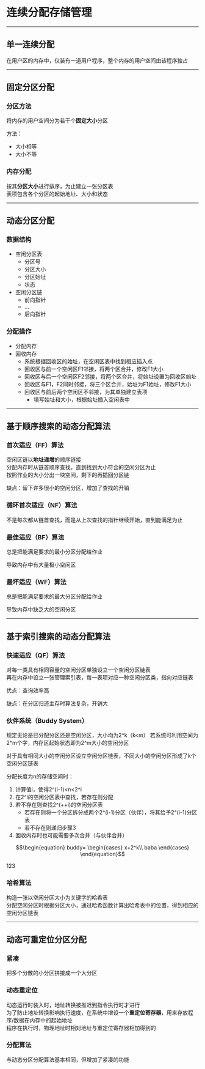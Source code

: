 
# 连续分配存储管理

---
## 单一连续分配
在用户区的内存中，仅装有一道用户程序，整个内存的用户空间由该程序独占

---
## 固定分区分配
### 分区方法
将内存的用户空间分为若干个**固定大小**分区

方法：
* 大小相等
* 大小不等

### 内存分配
按其**分区大小**进行排序，为止建立一张分区表  
表项包含各个分区的起始地址、大小和状态

---
## 动态分区分配
### 数据结构
* 空闲分区表
    * 分区号
    * 分区大小
    * 分区始址
    * 状态
* 空闲分区链
    * 前向指针
    * ...
    * 后向指针

### 分配操作
* 分配内存
* 回收内存
    * 系统根据回收区的始址，在空闲区表中找到相应插入点
    * 回收区与前一个空闲区F1邻接，将两个区合并，修改F1大小
    * 回收区与后一个空闲区F2邻接，将两个区合并，将始址设置为回收区始址
    * 回收区与F1，F2同时邻接，将三个区合并，始址为F1始址，修改F1大小
    * 回收区与前后两个空闲区不邻接，为其单独建立表项
        * 填写始址和大小，根据始址插入空闲表中

---
## 基于顺序搜索的动态分配算法
### 首次适应（FF）算法
空闲区链以**地址递增**的顺序链接  
分配内存时从链首顺序查找，直到找到大小符合的空闲分区为止  
按照作业的大小分出一块空间，剩下的再插回分区链

缺点：留下许多很小的空闲分区，增加了查找的开销

### 循环首次适应（NF）算法
不是每次都从链首查找，而是从上次查找的指针继续开始，直到能满足为止

### 最佳适应（BF）算法
总是把能满足要求的最小分区分配给作业

导致内存中有大量极小空闲区

### 最坏适应（WF）算法
总是把能满足要求的最大分区分配给作业

导致内存中缺乏大的空闲分区

---
## 基于索引搜索的动态分配算法
### 快速适应（QF）算法
对每一类具有相同容量的空闲分区单独设立一个空闲分区链表  
再在内存中设立一张管理索引表，每一表项对应一种空闲分区类，指向对应链表

优点：查询效率高

缺点：在分区归还主存时算法复杂，开销大

### 伙伴系统（Buddy System）
规定无论是已分配分区还是空闲分区，大小均为2^k（k<m）
若系统可利用空间为2^m个字，内存区起始状态即为2^m大小的空闲分区

对于具有相同大小的空闲分区设立空闲分区链表，不同大小的空闲分区形成了k个空闲分区链表

分配长度为n的存储空间时：
1. 计算值i，使得2^(i-1)<n<2^i
2. 在2^i的空闲分区表中查找，若存在则分配
3. 若不存在则查找2^(++i)的空闲分区表
    * 若存在则将一个分区拆分成两个2^(i-1)分区（伙伴），将其给予2^(i-1)分区表
    * 若不存在则递归步骤3
4. 回收内存时也可能需要多次合并（与伙伴合并）

$$\begin{equation}
    buddy=
        \begin{cases}
            x+2^k\\
            baba
        \end{cases}
\end{equation}$$

$123$

### 哈希算法
构造一张以空闲分区大小为关键字的哈希表  
分配空闲分区时根据分区大小，通过哈希函数计算出哈希表中的位置，得到相应的空闲分区链表

---
## 动态可重定位分区分配
### 紧凑 
把多个分散的小分区拼接成一个大分区

### 动态重定位
动态运行时装入时，地址转换被推迟到指令执行时才进行  
为了防止地址转换影响执行速度，在系统中增设一个**重定位寄存器**，用来存放程序/数据在内存中的起始地址  
程序在执行时，物理地址时相对地址与重定位寄存器相加得到的

### 分配算法
与动态分区分配算法基本相同，但增加了紧凑的功能